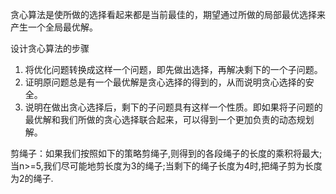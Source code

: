 贪心算法是使所做的选择看起来都是当前最佳的，期望通过所做的局部最优选择来产生一个全局最优解。

设计贪心算法的步骤
1. 将优化问题转换成这样一个问题，即先做出选择，再解决剩下的一个子问题。
2. 证明原问题总是有一个最优解是贪心选择的得到的，从而说明贪心选择的安全。
3. 说明在做出贪心选择后，剩下的子问题具有这样一个性质。即如果将子问题的最优解和我们所做的贪心选择联合起来，可以得到一个更加负责的动态规划解。

剪绳子：如果我们按照如下的策略剪绳子,则得到的各段绳子的长度的乘积将最大;当n>=5,我们尽可能地剪长度为3的绳子;当剩下的绳子长度为4时,把绳子剪为长度为2的绳子.